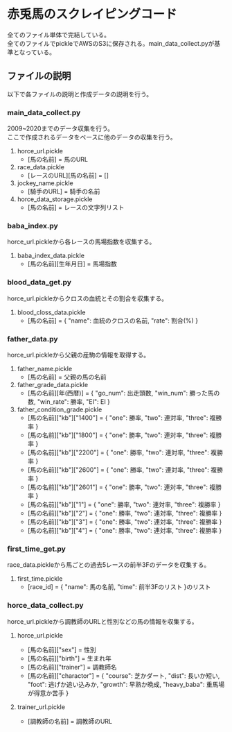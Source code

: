 # 赤兎馬のスクレイピングコード
全てのファイル単体で完結している。  
全てのファイルでpickleでAWSのS3に保存される。main_data_collect.pyが基準となっている。

## ファイルの説明
以下で各ファイルの説明と作成データの説明を行う。

### main_data_collect.py
2009~2020までのデータ収集を行う。  
ここで作成されるデータをベースに他のデータの収集を行う。

1. horce_url.pickle 
   - [馬の名前] = 馬のURL
2. race_data.pickle
   - [レースのURL][馬の名前] = []
3. jockey_name.pickle
   - [騎手のURL] = 騎手の名前
4. horce_data_storage.pickle
   - [馬の名前] = レースの文字列リスト
   
### baba_index.py
horce_url.pickleから各レースの馬場指数を収集する。

1. baba_index_data.pickle
   - [馬の名前][生年月日] = 馬場指数
   
### blood_data_get.py
horce_url.pickleからクロスの血統とその割合を収集する。

1. blood_closs_data.pickle
   - [馬の名前] = { "name": 血統のクロスの名前, "rate": 割合(%) }
   
### father_data.py
horce_url.pickleから父親の産駒の情報を取得する。

1. father_name.pickle
   - [馬の名前] = 父親の馬の名前
2. father_grade_data.pickle
   - [馬の名前][年(西暦)] = { "go_num": 出走頭数, "win_num": 勝った馬の数, "win_rate": 勝率, "EI": EI }
3. father_condition_grade.pickle
   - [馬の名前]["kb"]["1400"] = { "one": 勝率, "two": 連対率, "three": 複勝率 }
   - [馬の名前]["kb"]["1800"] = { "one": 勝率, "two": 連対率, "three": 複勝率 }
   - [馬の名前]["kb"]["2200"] = { "one": 勝率, "two": 連対率, "three": 複勝率 }
   - [馬の名前]["kb"]["2600"] = { "one": 勝率, "two": 連対率, "three": 複勝率 }
   - [馬の名前]["kb"]["2601"] = { "one": 勝率, "two": 連対率, "three": 複勝率 }
   - [馬の名前]["kb"]["1"] = { "one": 勝率, "two": 連対率, "three": 複勝率 }
   - [馬の名前]["kb"]["2"] = { "one": 勝率, "two": 連対率, "three": 複勝率 }
   - [馬の名前]["kb"]["3"] = { "one": 勝率, "two": 連対率, "three": 複勝率 }
   - [馬の名前]["kb"]["4"] = { "one": 勝率, "two": 連対率, "three": 複勝率 }
   
### first_time_get.py
race_data.pickleから馬ごとの過去5レースの前半3Fのデータを収集する。

1. first_time.pickle
   - [race_id] = { "name": 馬の名前, "time": 前半3Fのリスト }のリスト
   
### horce_data_collect.py
horce_url.pickleから調教師のURLと性別などの馬の情報を収集する。

1. horce_url.pickle 
   - [馬の名前]["sex"] = 性別
   - [馬の名前]["birth"] = 生まれ年
   - [馬の名前]["trainer"] = 調教師名
   - [馬の名前]["charactor"] = { "course": 芝かダート, "dist": 長いか短い, "foot": 逃げか追い込みか, "growth": 早熟か晩成, "heavy_baba": 重馬場が得意か苦手 }
   
2. trainer_url.pickle
   - [調教師の名前] = 調教師のURL
   
   
